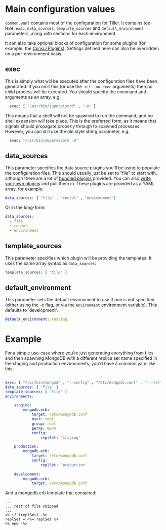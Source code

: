 # Main configuration values
  
`common.yaml` contains most of the configuration for Tiller. It contains top-level `exec`, `data_sources`, `template_sources` and `default_environment` parameters, along with sections for each environment. 
  
It can also take optional blocks of configuration for some plugins (for example, the [Consul Plugins](../plugins/consul.md)). Settings defined here can also be overridden on a per-environment basis.
  
## exec  
This is simply what will be executed after the configuration files have been generated. If you omit this (or use the `-n` / `--no-exec` arguments) then no child process will be executed. You should specify the command and arguments as an array, e.g.
  
```yaml
  exec: [ "/usr/bin/supervisord" , "-n" ]
```
  
This means that a shell will not be spawned to run the command, and no shell expansion will take place. This is the preferred form, as it means that signals should propagate properly through to spawned processes. However, you can still use the old style string parameter, e.g.

```yaml
  exec: "/usr/bin/supervisord -n"
```
  
## data_sources

This parameter specifies the data source plugins you'll be using to populate the configuration files. This should usually just be set to "file" to start with, although there are a lot of [bundled plugins](../plugins/index.md) provided. You can also [write your own plugins](../developers.md) and pull them in. These plugins are provided as a YAML array, for example:

```yaml
data_sources: [ "file" , "consul" , "environment"]
```

Or in the long-form:

```yaml
data_sources:
  - file
  - consul
  - environment
```


## template_sources
This parameter specifies which plugin will be providing the templates. It uses the same array syntax as `data_sources`:

```yaml
template_sources: [ "file" ]
```
  

## default_environment

This parameter sets the default environment to  use if one is not specified (either using the -e flag, or via the `environment` environment variable). This defaults to 'development'.

```yaml
default_environment: testing
```

# Example
For a simple use-case where you're just generating everything from files and then spawning MongoDB with a different replica set name specified in the staging and production environments, you'd have a common.yaml like this:

```yaml
---
exec: [ "/usr/bin/mongod" , "--config" , "/etc/mongodb.conf" , "--rest" ]
data_sources: [ 'file' ]
template_sources: [ 'file' ]
environments:

	staging:
		mongodb.erb:
  			target: /etc/mongodb.conf
  			user: root
  			group: root
  			perms: 0644
			config:
				replSet: 'staging'

	production:
		mongodb.erb:
  			target: /etc/mongodb.conf
 			config:
    			replSet: 'production'
    			
	development:
		mongodb.erb:
  			target: /etc/mongodb.conf
```

And a mongodb.erb template that contained:

```erb
...
... rest of file snipped
...
<% if (replSet) -%>
replSet = <%= replSet %>
<% end -%> 
```